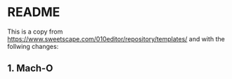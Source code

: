 # README
This is a copy from https://www.sweetscape.com/010editor/repository/templates/ and with the follwing changes:

## 1. Mach-O
